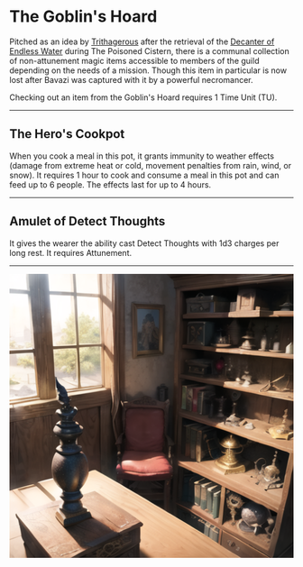 # The Goblin's Hoard

Pitched as an idea by [Trithagerous](../npcs/guild/Trithagerous) after the retrieval of the [Decanter of Endless Water](https://www.dndbeyond.com/magic-items/4615-decanter-of-endless-water) during The Poisoned Cistern, there is a communal collection of non-attunement magic items accessible to members of the guild depending on the needs of a mission. Though this item in particular is now lost after Bavazi was captured with it by a powerful necromancer.

Checking out an item from the Goblin's Hoard requires 1 Time Unit (TU).

---

## The Hero's Cookpot

When you cook a meal in this pot, it grants immunity to weather effects (damage from extreme heat or cold, movement penalties from rain, wind, or snow).
It requires 1 hour to cook and consume a meal in this pot and can feed up to 6 people.
The effects last for up to 4 hours.

---

## Amulet of Detect Thoughts

It gives the wearer the ability cast Detect Thoughts with 1d3 charges per long rest. It requires Attunement.

---

![corner with a comfy chair and a shelf of magical wondrous items](the_goblin_hoard.png)
